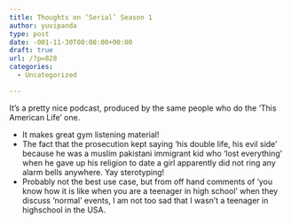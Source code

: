 ```yaml
---
title: Thoughts on ‘Serial’ Season 1
author: yuvipanda
type: post
date: -001-11-30T00:00:00+00:00
draft: true
url: /?p=828
categories:
  - Uncategorized

---
```

It&#8217;s a pretty nice podcast, produced by the same people who do the &#8216;This American Life&#8217; one.

  * It makes great gym listening material! 
  * The fact that the prosecution kept saying &#8216;his double life, his evil side&#8217; because he was a muslim pakistani immigrant kid who &#8216;lost everything&#8217; when he gave up his religion to date a girl apparently did not ring any alarm bells anywhere. Yay sterotyping!
  * Probably not the best use case, but from off hand comments of &#8216;you know how it is like when you are a teenager in high school&#8217; when they discuss &#8216;normal&#8217; events, I am not too sad that I wasn&#8217;t a teenager in highschool in the USA.